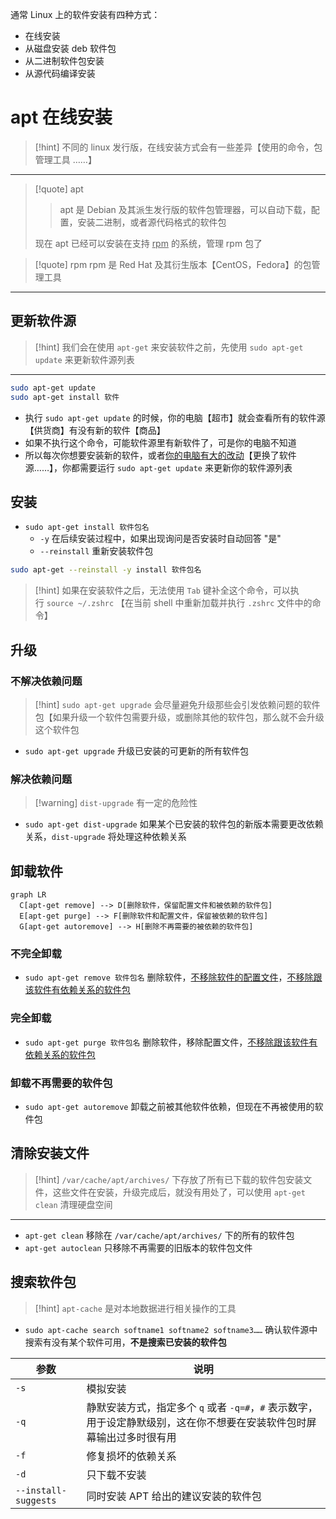 通常 Linux 上的软件安装有四种方式：
- 在线安装
- 从磁盘安装 deb 软件包
- 从二进制软件包安装
- 从源代码编译安装

# apt 在线安装
>[!hint] 不同的 linux 发行版，在线安装方式会有一些差异【使用的命令，包管理工具 ……】

---

>[!quote] apt
>>apt 是 Debian 及其派生发行版的软件包管理器，可以自动下载，配置，安装二进制，或者源代码格式的软件包
>
>现在 apt 已经可以安装在支持 <u>rpm</u> 的系统，管理 rpm 包了

>[!quote] rpm
>rpm 是 Red Hat 及其衍生版本【CentOS，Fedora】的包管理工具

---

## 更新软件源
>[!hint] 我们会在使用 `apt-get` 来安装软件之前，先使用 `sudo apt-get update` 来更新软件源列表

---

```bash
sudo apt-get update
sudo apt-get install 软件 
```

- 执行 `sudo apt-get update` 的时候，你的电脑【超市】就会查看所有的软件源【供货商】有没有新的软件【商品】
- 如果不执行这个命令，可能软件源里有新软件了，可是你的电脑不知道
- 所以每次你想要安装新的软件，或者<u>你的电脑有大的改动</u>【更换了软件源……】，你都需要运行 `sudo apt-get update` 来更新你的软件源列表

## 安装
- `sudo apt-get install 软件包名`
	- `-y` 在后续安装过程中，如果出现询问是否安装时自动回答 "是"
	- `--reinstall` 重新安装软件包

```bash
sudo apt-get --reinstall -y install 软件包名
```

>[!hint] 如果在安装软件之后，无法使用 `Tab` 键补全这个命令，可以执行 `source ~/.zshrc` 【在当前 shell 中重新加载并执行 `.zshrc` 文件中的命令】

## 升级
### 不解决依赖问题
>[!hint] `sudo apt-get upgrade` 会尽量避免升级那些会引发依赖问题的软件包【如果升级一个软件包需要升级，或删除其他的软件包，那么就不会升级这个软件包

- `sudo apt-get upgrade` 升级已安装的可更新的所有软件包

### 解决依赖问题
>[!warning] `dist-upgrade` 有一定的危险性

- `sudo apt-get dist-upgrade` 如果某个已安装的软件包的新版本需要更改依赖关系，`dist-upgrade` 将处理这种依赖关系

## 卸载软件
```mermaid
graph LR
  C[apt-get remove] --> D[删除软件，保留配置文件和被依赖的软件包]
  E[apt-get purge] --> F[删除软件和配置文件，保留被依赖的软件包]
  G[apt-get autoremove] --> H[删除不再需要的被依赖的软件包]
```

### 不完全卸载
- `sudo apt-get remove 软件包名` 删除软件，<u>不移除软件的配置文件</u>，<u>不移除跟该软件有依赖关系的软件包</u>

### 完全卸载
- `sudo apt-get purge 软件包名` 删除软件，移除配置文件，<u>不移除跟该软件有依赖关系的软件包</u>

### 卸载不再需要的软件包
- `sudo apt-get autoremove` 卸载之前被其他软件依赖，但现在不再被使用的软件包

## 清除安装文件
>[!hint] `/var/cache/apt/archives/` 下存放了所有已下载的软件包安装文件，这些文件在安装，升级完成后，就没有用处了，可以使用 `apt-get clean` 清理硬盘空间

---

- `apt-get clean` 移除在 `/var/cache/apt/archives/` 下的所有的软件包
- `apt-get autoclean` 只移除不再需要的旧版本的软件包文件

## 搜索软件包
>[!hint] `apt-cache` 是对本地数据进行相关操作的工具

- `sudo apt-cache search softname1 softname2 softname3……` 确认软件源中搜索有没有某个软件可用，**不是搜索已安装的软件包**







| 参数                   | 说明                                                                  |
| -------------------- | ------------------------------------------------------------------- |
| `-s`                 | 模拟安装                                                                |
| `-q`                 | 静默安装方式，指定多个 `q` 或者 `-q=#`，`#` 表示数字，用于设定静默级别，这在你不想要在安装软件包时屏幕输出过多时很有用 |
| `-f`                 | 修复损坏的依赖关系                                                           |
| `-d`                 | 只下载不安装                                                              |
| `--install-suggests` | 同时安装 APT 给出的建议安装的软件包                                                |

















